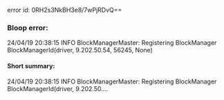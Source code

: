 error id: 0RH2s3NkBH3e8/7wPjRDvQ==
### Bloop error:

24/04/19 20:38:15 INFO BlockManagerMaster: Registering BlockManager BlockManagerId(driver, 9.202.50.54, 56245, None)
#### Short summary: 

24/04/19 20:38:15 INFO BlockManagerMaster: Registering BlockManager BlockManagerId(driver, 9.202.50....